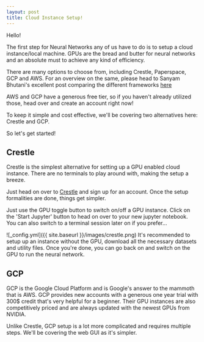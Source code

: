 ```yaml
---
layout: post
title: Cloud Instance Setup!
---
```


Hello!

The first step for Neural Networks any of us have to do is to setup a cloud instance/local machine. GPUs are the bread and butter for neural networks and an absolute must to achieve any kind of efficiency.

There are many options to choose from, including Crestle, Paperspace, GCP and AWS. For an overview on the same, please head to Sanyam Bhutani's excellent post comparing the different frameworks [here](https://medium.com/ai-saturdays/cloud-setup-tutorial-part-0-53d42dd4c733)

AWS and GCP have a generous free tier, so if you haven't already utilized those, head over and create an account right now!

To keep it simple and cost effective, we'll be covering two alternatives here: Crestle and GCP. 

So let's get started!

## Crestle

Crestle is the simplest alternative for setting up a GPU enabled cloud instance. There are no terminals to play around with, making the setup a breeze. 

Just head on over to [Crestle](https://www.crestle.com) and sign up for an account. Once the setup formalities are done, things get simpler.

Just use the GPU toggle button to switch on/off a GPU instance. Click on the 'Start Jupyter' button to head on over to your new jupyter notebook. You can also switch to a terminal session later on if you prefer...

![_config.yml]({{ site.baseurl }}/images/crestle.png) 
It's recommended to setup up an instance without the GPU, download all the necessary datasets and utility files. Once you're done, you can go back on and switch on the GPU to run the neural network.

## GCP

GCP is the Google Cloud Platform and is Google's answer to the mammoth that is AWS. GCP provides new accounts with a generous one year trial with 300$ credit that's very helpful for a beginner. Their GPU instances are also competitively priced and are always updated with the newest GPUs from NVIDIA.

Unlike Crestle, GCP setup is a lot more complicated and requires multiple steps. We'll be covering the web GUI as it's simpler. 
